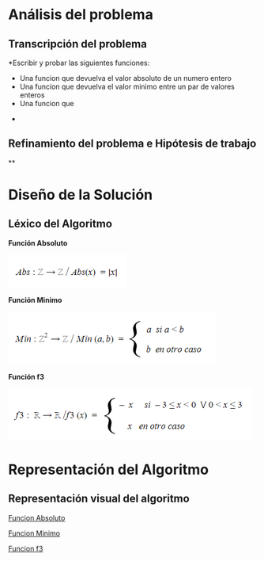 # Análisis del problema

## Transcripción del problema

*Escribir y probar las siguientes funciones:

- Una funcion que devuelva el valor absoluto de un numero entero
- Una funcion que devuelva el valor minimo entre un par de valores enteros
- Una funcion que 
*

## Refinamiento del problema e Hipótesis de trabajo

**

# Diseño de la Solución

## Léxico del Algoritmo

**Función Absoluto**

![Funcion Absoluto](https://raw.githubusercontent.com/josefranwagner/AED/master/04-Cond/funcionAbsoluto.png)

**Función Minimo**

![Funcion Minimo](https://raw.githubusercontent.com/josefranwagner/AED/master/04-Cond/funcionMinimo.png)

**Función f3**

![Funcion f3](https://raw.githubusercontent.com/josefranwagner/AED/master/04-Cond/funcionF3.png)

# Representación del Algoritmo

## Representación visual del algoritmo

[Funcion Absoluto](https://raw.githubusercontent.com/josefranwagner/AED/master/04-Cond/Abs.cpp)

[Funcion Minimo](https://raw.githubusercontent.com/josefranwagner/AED/master/04-Cond/Min.cpp)

[Funcion f3](https://raw.githubusercontent.com/josefranwagner/AED/master/04-Cond/F3.cpp)
